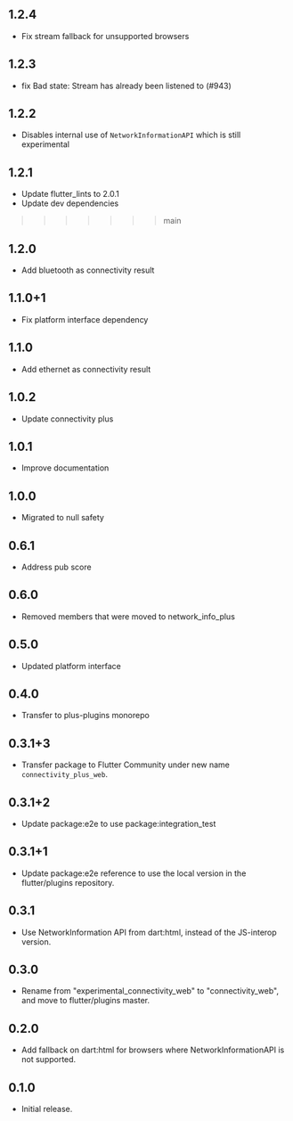 ## 1.2.4

- Fix stream fallback for unsupported browsers

## 1.2.3

- fix Bad state: Stream has already been listened to (#943)

## 1.2.2

- Disables internal use of `NetworkInformationAPI` which is still experimental

## 1.2.1

- Update flutter_lints to 2.0.1
- Update dev dependencies
>>>>>>> main

## 1.2.0

- Add bluetooth as connectivity result

## 1.1.0+1

- Fix platform interface dependency

## 1.1.0

- Add ethernet as connectivity result

## 1.0.2

- Update connectivity plus

## 1.0.1

- Improve documentation

## 1.0.0

- Migrated to null safety

## 0.6.1

- Address pub score

## 0.6.0

- Removed members that were moved to network_info_plus

## 0.5.0

- Updated platform interface

## 0.4.0

- Transfer to plus-plugins monorepo

## 0.3.1+3

- Transfer package to Flutter Community under new name `connectivity_plus_web`.

## 0.3.1+2

- Update package:e2e to use package:integration_test

## 0.3.1+1

- Update package:e2e reference to use the local version in the flutter/plugins
  repository.

## 0.3.1

- Use NetworkInformation API from dart:html, instead of the JS-interop version.

## 0.3.0

- Rename from "experimental_connectivity_web" to "connectivity_web", and move to flutter/plugins master.

## 0.2.0

- Add fallback on dart:html for browsers where NetworkInformationAPI is not supported.

## 0.1.0

- Initial release.

